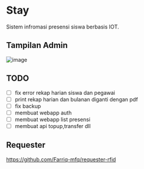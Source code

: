 # Stay

Sistem infromasi presensi siswa berbasis IOT.

## Tampilan Admin
![image](https://github.com/Farriq-mfq/Stay/assets/74080436/56cdbcc8-af9b-48b0-a9ec-9eaaafddd8da)


## TODO
- [ ] fix error rekap harian siswa dan pegawai
- [ ] print rekap harian dan bulanan diganti dengan pdf
- [ ] fix backup
- [ ] membuat webapp auth
- [ ] membuat webapp list presensi
- [ ] membuat api topup,transfer dll

## Requester
https://github.com/Farriq-mfq/requester-rfid
